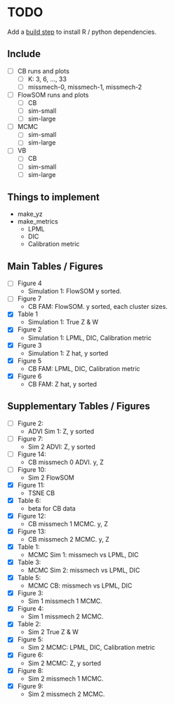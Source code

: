 # TODO
Add a [build step][1] to install R / python dependencies.

## Include
- [ ] CB runs and plots
    - [ ] K: 3, 6, ..., 33
    - [ ] missmech-0, missmech-1, missmech-2
- [ ] FlowSOM runs and plots
    - [ ] CB
    - [ ] sim-small
    - [ ] sim-large
- [ ] MCMC
    - [ ] sim-small
    - [ ] sim-large
- [ ] VB
    - [ ] CB
    - [ ] sim-small
    - [ ] sim-large

## Things to implement
- make_yz
- make_metrics
    - LPML
    - DIC
    - Calibration metric

## Main Tables / Figures
- [ ] Figure 4
    - Simulation 1: FlowSOM y sorted.
- [ ] Figure 7
    - CB FAM: FlowSOM. y sorted, each cluster sizes.
- [X] Table 1
    - Simulation 1: True Z & W
- [X] Figure 2
    - Simulation 1: LPML, DIC, Calibration metric
- [X] Figure 3
    - Simulation 1: Z hat, y sorted
- [X] Figure 5
    - CB FAM: LPML, DIC, Calibration metric
- [X] Figure 6
    - CB FAM: Z hat, y sorted

## Supplementary Tables / Figures
- [ ] Figure 2:
    - ADVI Sim 1: Z, y sorted
- [ ] Figure 7:
    - Sim 2 ADVI: Z, y sorted
- [ ] Figure 14:
    - CB missmech 0 ADVI. y, Z
- [ ] Figure 10:
    - Sim 2 FlowSOM
- [X] Figure 11:
    - TSNE CB
- [X] Table 6:
    - beta for CB data
- [x] Figure 12:
    - CB missmech 1 MCMC. y, Z
- [x] Figure 13:
    - CB missmech 2 MCMC. y, Z
- [X] Table 1:
    - MCMC Sim 1: missmech vs LPML, DIC
- [X] Table 3:
    - MCMC Sim 2: missmech vs LPML, DIC
- [X] Table 5:
    - MCMC CB: missmech vs LPML, DIC
- [X] Figure 3:
    - Sim 1 missmech 1 MCMC.
- [X] Figure 4:
    - Sim 1 missmech 2 MCMC.
- [X] Table 2:
    - Sim 2 True Z & W
- [X] Figure 5:
    - Sim 2 MCMC: LPML, DIC, Calibration metric
- [X] Figure 6:
    - Sim 2 MCMC: Z, y sorted
- [X] Figure 8:
    - Sim 2 missmech 1 MCMC.
- [X] Figure 9:
    - Sim 2 missmech 2 MCMC.


[1]: https://julialang.github.io/Pkg.jl/v1/creating-packages/#Adding-a-build-step-to-the-package-1
